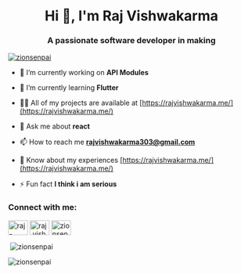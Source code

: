 <h1 align="center">Hi 👋, I'm Raj Vishwakarma</h1>
<h3 align="center">A passionate software developer in making</h3>

<p align="left"> <a href="https://github.com/ryo-ma/github-profile-trophy"><img src="https://github-profile-trophy.vercel.app/?username=zionsenpai" alt="zionsenpai" /></a> </p>

- 🔭 I’m currently working on **API Modules**

- 🌱 I’m currently learning **Flutter**

- 👨‍💻 All of my projects are available at [https://rajvishwakarma.me/](https://rajvishwakarma.me/)

- 💬 Ask me about **react**

- 📫 How to reach me **rajvishwakarma303@gmail.com**

- 📄 Know about my experiences [https://rajvishwakarma.me/](https://rajvishwakarma.me/)

- ⚡ Fun fact **I think i am serious**

<h3 align="left">Connect with me:</h3>
<p align="left">
<a href="https://linkedin.com/in/raj-vishwakarma-689671223" target="blank"><img align="center" src="https://raw.githubusercontent.com/rahuldkjain/github-profile-readme-generator/master/src/images/icons/Social/linked-in-alt.svg" alt="raj-vishwakarma-689671223" height="30" width="40" /></a>
<a href="https://instagram.com/raj.vishwakarma_19" target="blank"><img align="center" src="https://raw.githubusercontent.com/rahuldkjain/github-profile-readme-generator/master/src/images/icons/Social/instagram.svg" alt="raj.vishwakarma_19" height="30" width="40" /></a>
<a href="https://www.leetcode.com/zionsenpai" target="blank"><img align="center" src="https://raw.githubusercontent.com/rahuldkjain/github-profile-readme-generator/master/src/images/icons/Social/leet-code.svg" alt="zionsenpai" height="30" width="40" /></a>
</p>

<p>&nbsp;<img align="center" src="https://github-readme-stats.vercel.app/api?username=zionsenpai&show_icons=true&locale=en" alt="zionsenpai" /></p>

<p><img align="center" src="https://github-readme-streak-stats.herokuapp.com/?user=zionsenpai&" alt="zionsenpai" /></p>
